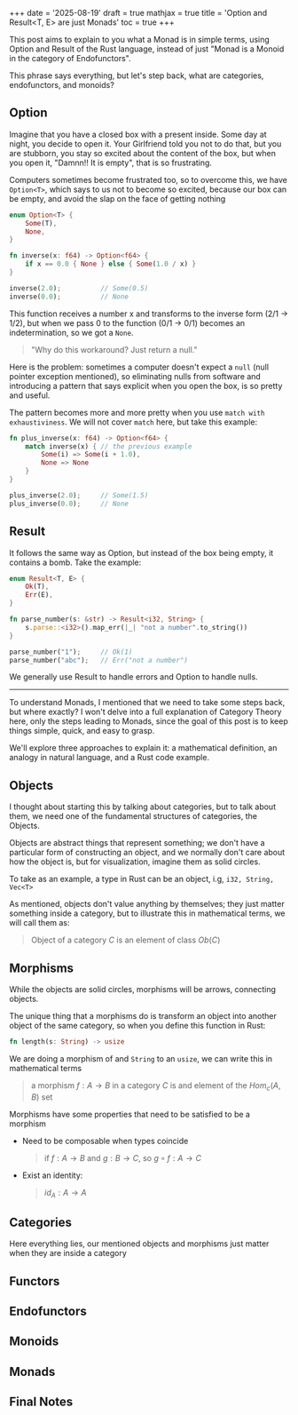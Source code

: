 +++
date = '2025-08-19'
draft = true
mathjax = true
title = 'Option<T> and Result<T, E> are just Monads'
toc = true
+++

This post aims to explain to you what a Monad is in simple terms, using Option and Result of the Rust language, instead of just "Monad is a Monoid in the category of Endofunctors". 

This phrase says everything, but let's step back, what are categories, endofunctors, and monoids? 

## Option

Imagine that you have a closed box with a present inside. Some day at night, you decide to open it. Your Girlfriend told you not to do that, but you are stubborn, you stay so excited about the content of the box, but when you open it, "Damnn!! It is empty", that is so frustrating.

Computers sometimes become frustrated too, so to overcome this, we have `Option<T>`, which says to us not to become so excited, because our box can be empty, and avoid the slap on the face of getting nothing

```rust
enum Option<T> {
    Some(T),
    None,
}

fn inverse(x: f64) -> Option<f64> {
    if x == 0.0 { None } else { Some(1.0 / x) }
}

inverse(2.0);          // Some(0.5)
inverse(0.0);          // None
```

This function receives a number x and transforms to the inverse form (2/1 → 1/2), but when we pass 0 to the function (0/1 → 0/1) becomes an indetermination, so we got a `None`.

> "Why do this workaround? Just return a null."

Here is the problem: sometimes a computer doesn't expect a `null` (null pointer exception mentioned), so eliminating nulls from software and introducing a pattern that says explicit when you open the box, is so pretty and useful.

The pattern becomes more and more pretty when you use `match with exhaustiviness`. We will not cover `match` here, but take this example:

```rust
fn plus_inverse(x: f64) -> Option<f64> {
    match inverse(x) { // the previous example
        Some(i) => Some(i + 1.0),
        None => None
    }
}

plus_inverse(2.0);     // Some(1.5)
plus_inverse(0.0);     // None
```

## Result

It follows the same way as Option, but instead of the box being empty, it contains a bomb. Take the example:

```rust
enum Result<T, E> {
    Ok(T),
    Err(E),
}

fn parse_number(s: &str) -> Result<i32, String> {
    s.parse::<i32>().map_err(|_| "not a number".to_string())
}

parse_number("1");     // Ok(1)
parse_number("abc");   // Err("not a number")
```

We generally use Result to handle errors and Option to handle nulls.

---

To understand Monads, I mentioned that we need to take some steps back, but where exactly? I won't delve into a full explanation of Category Theory here, only the steps leading to Monads, since the goal of this post is to keep things simple, quick, and easy to grasp.

We'll explore three approaches to explain it: a mathematical definition, an analogy in natural language, and a Rust code example.

## Objects

I thought about starting this by talking about categories, but to talk about them, we need one of the fundamental structures of categories, the Objects.

Objects are abstract things that represent something; we don't have a particular form of constructing an object, and we normally don't care about how the object is, but for visualization, imagine them as solid circles.

To take as an example, a type in Rust can be an object, i.g, `i32, String, Vec<T>`

As mentioned, objects don't value anything by themselves; they just matter something inside a category, but to illustrate this in mathematical terms, we will call them as:

> Object of a category $C$ is an element of class $Ob(C)$

## Morphisms

While the objects are solid circles, morphisms will be arrows, connecting objects.

The unique thing that a morphisms do is transform an object into another object of the same category, so when you define this function in Rust: 

```rust
fn length(s: String) -> usize
```

We are doing a morphism of and `String` to an `usize`, we can write this in mathematical terms

> a morphism $f : A \to B$ in a category $C$ is and element of the $Hom_c(A,B)$ set

Morphisms have some properties that need to be satisfied to be a morphism

- Need to be composable when types coincide
    > if $f : A \to B$ and $g : B \to C$, so $g \circ f : A \to C$
- Exist an identity: 
    > $id_A : A \to A$

## Categories

Here everything lies, our mentioned objects and morphisms just matter when they are inside a category

## Functors

## Endofunctors

## Monoids

## Monads

## Final Notes
